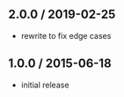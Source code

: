 2.0.0 / 2019-02-25
-------------------

- rewrite to fix edge cases

1.0.0 / 2015-06-18
------------------

- initial release
